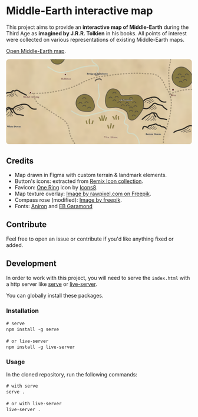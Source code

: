 # Middle-Earth interactive map

This project aims to provide an **interactive map of Middle-Earth** during the Third Age as **imagined by J.R.R. Tolkien** in his books.
All points of interest were collected on various representations of existing Middle-Earth maps.

[Open Middle-Earth map](https://middle-earth.jeantinland.com).

![Middle-Earth interactive map](./assets/images/preview.png)

## Credits

- Map drawn in Figma with custom terrain & landmark elements.
- Button's icons: extracted from [Remix Icon collection](https://remixicon.com/).
- Favicon: [One Ring](https://icons8.com/icon/20169/one-ring) icon by [Icons8](https://icons8.com).
- Map texture overlay: [Image by rawpixel.com on Freepik](https://www.freepik.com/free-ai-image/wooden-floor-background_4100933.htm#fromView=keyword&page=1&position=0&uuid=cb06f3fd-0006-4ddd-93a7-8622848f46be&query=Old+Map+Texture).
- Compass rose (modified): [Image by freepik](https://www.freepik.com/free-vector/hand-drawn-map-compass-background_1582142.htm#fromView=search&page=1&position=23&uuid=90506e90-3cbb-4891-bf73-4316a0f28b13&query=compass+rose).
- Fonts: [Aniron](https://www.dafont.com/aniron.font) and [EB Garamond](https://fonts.google.com/specimen/EB+Garamond)

## Contribute

Feel free to open an issue or contribute if you'd like anything fixed or added.

## Development

In order to work with this project, you will need to serve the `index.html` with a http server like [serve](https://www.npmjs.com/package/serve) or [live-server](https://www.npmjs.com/package/live-server).

You can globally install these packages.

### Installation

```shell
# serve
npm install -g serve

# or live-server
npm install -g live-server
```

### Usage

In the cloned repository, run the following commands:

```shell
# with serve
serve .

# or with live-server
live-server .
```
